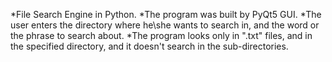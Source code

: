 *File Search Engine in Python.
*The program was built by PyQt5 GUI.
*The user enters the directory where he\she wants to search in, and the word or the phrase to search about.
*The program looks only in ".txt" files, and in the specified directory, and it doesn't search in the sub-directories.
